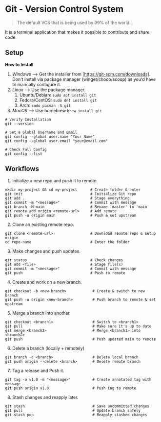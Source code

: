 # Git - Version Control System
> The default VCS that is being used by 99% of the world.

It is a terminal application that makes it possible to contribute and share code.
## Setup

**How to Install**  
1. *Windows* --> Get the installer from [https://git-scm.com/downloads]. Don't install via package manager (winget/choco/scoop) as you'd have to manually configure it.
2. *Linux* --> Use the package manager.
	1. Ubuntu/Debian: `sudo apt install git`
	2. Fedora/CentOS: `sudo dnf install git`
	3. Arch: `sudo pacman -S git`
3. *MacOS* --> Use homebrew `brew install git`

```shell
# Verify Installation
git --version

# Set a Global Username and Email
git config --global user.name "Your Name"
git config --global user.email "your@email.com"

# Check Full Config
git config --list
```

## Workflows

1. Initialize a new repo and push it to remote.
```shell
mkdir my-project && cd my-project      # Create folder & enter
git init                               # Initialize Git repo
git add .                              # Stage everything
git commit -m "<message>"              # Commit with message
git branch -M main                     # Rename 'master' to 'main'
git remote add origin <remote-url>     # Add remote
git push -u origin main                # Push & set upstream
```

2. Clone an existing remote repo.
```shell
git clone <remote-url>                 # Download remote repo & setup origin
cd repo-name                           # Enter the folder
```

3. Make changes and push updates.
```shell
git status                             # Check changes
git add <file>                         # Stage file(s)
git commit -m "<message>"              # Commit with message
git push                               # Push to remote
```

4. Create and work on a new branch.
```shell
git checkout -b <new-branch>            # Create & switch to new branch
git push -u origin <new-branch>         # Push branch to remote & set upstream
```

5. Merge a branch into another.
```shell
git checkout <branch1>                  # Switch to <branch1>
git pull                                # Make sure it's up to date
git merge <branch2>                     # Merge <branch1> into <branch2>
git push                                # Push updated main to remote
```

6. Delete a branch (locally + remotely)
```shell
git branch -d <branch>                  # Delete local branch
git push origin --delete <branch>       # Delete remote branch
```

7. Tag a release and Push it.
```shell
git tag -a v1.0 -m "<message>"          # Create annotated tag with message
git push origin v1.0                    # Push tag to remote
```

8. Stash changes and reapply later.
```shell
git stash                               # Save uncommitted changes
git pull                                # Update branch safely
git stash pop                           # Reapply stashed changes
```

